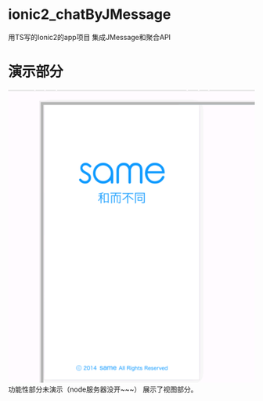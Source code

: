 # ionic2_chatByJMessage
用TS写的Ionic2的app项目 集成JMessage和聚合API 
# 演示部分
![Alt text](./img/st.gif)
<br /> 
功能性部分未演示（node服务器没开~~~） 展示了视图部分。
